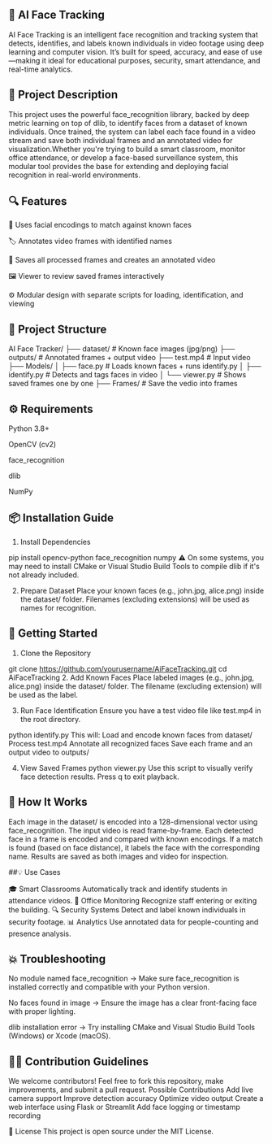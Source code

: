 ## 🎯 AI Face Tracking
AI Face Tracking is an intelligent face recognition and tracking system that detects, identifies, and labels known individuals in video footage using deep learning and computer vision. It’s built for speed, accuracy, and ease of use—making it ideal for educational purposes, security, smart attendance, and real-time analytics.

## 🧠 Project Description
This project uses the powerful face_recognition library, backed by deep metric learning on top of dlib, to identify faces from a dataset of known individuals. Once trained, the system can label each face found in a video stream and save both individual frames and an annotated video for visualization.Whether you're trying to build a smart classroom, monitor office attendance, or develop a face-based surveillance system, this modular tool provides the base for extending and deploying facial recognition in real-world environments.

## 🔍 Features

🧠 Uses facial encodings to match against known faces

🏷 Annotates video frames with identified names

💾 Saves all processed frames and creates an annotated video

🖼 Viewer to review saved frames interactively

⚙️ Modular design with separate scripts for loading, identification, and viewing



## 📁 Project Structure

AI Face Tracker/
├── dataset/           # Known face images (jpg/png)
├── outputs/           # Annotated frames + output video
├── test.mp4           # Input video
├── Models/
│   ├── face.py        # Loads known faces + runs identify.py
│   ├── identify.py    # Detects and tags faces in video
│   └── viewer.py      # Shows saved frames one by one
├── Frames/            # Save the vedio into frames


## ⚙️ Requirements
  
  Python 3.8+
  
  OpenCV (cv2)
  
  face_recognition
  
  dlib
  
  NumPy

## 📦 Installation Guide

1. Install Dependencies

pip install opencv-python face_recognition numpy
⚠️ On some systems, you may need to install CMake or Visual Studio Build Tools to compile dlib if it's not already included.

2. Prepare Dataset
Place your known faces (e.g., john.jpg, alice.png) inside the dataset/ folder. Filenames (excluding extensions) will be used as names for recognition.

## 🚀 Getting Started
1. Clone the Repository

git clone https://github.com/yourusername/AiFaceTracking.git
cd AiFaceTracking
2. Add Known Faces
Place labeled images (e.g., john.jpg, alice.png) inside the dataset/ folder. The filename (excluding extension) will be used as the label.

3. Run Face Identification
Ensure you have a test video file like test.mp4 in the root directory.


python identify.py
This will:
Load and encode known faces from dataset/
Process test.mp4
Annotate all recognized faces
Save each frame and an output video to outputs/

4. View Saved Frames
python viewer.py
Use this script to visually verify face detection results. Press q to exit playback.

## 🧠 How It Works

Each image in the dataset/ is encoded into a 128-dimensional vector using face_recognition.
The input video is read frame-by-frame.
Each detected face in a frame is encoded and compared with known encodings.
If a match is found (based on face distance), it labels the face with the corresponding name.
Results are saved as both images and video for inspection.

##💡 Use Cases

🎓 Smart Classrooms	Automatically track and identify students in attendance videos.
🏢 Office Monitoring	Recognize staff entering or exiting the building.
🔍 Security Systems	Detect and label known individuals in security footage.
📊 Analytics	Use annotated data for people-counting and presence analysis.

## 💥 Troubleshooting
No module named face_recognition
→ Make sure face_recognition is installed correctly and compatible with your Python version.

No faces found in image
→ Ensure the image has a clear front-facing face with proper lighting.

dlib installation error
→ Try installing CMake and Visual Studio Build Tools (Windows) or Xcode (macOS).

## 👨‍💻 Contribution Guidelines

We welcome contributors! Feel free to fork this repository, make improvements, and submit a pull request.
Possible Contributions
Add live camera support
Improve detection accuracy
Optimize video output
Create a web interface using Flask or Streamlit
Add face logging or timestamp recording

📜 License
This project is open source under the MIT License.
